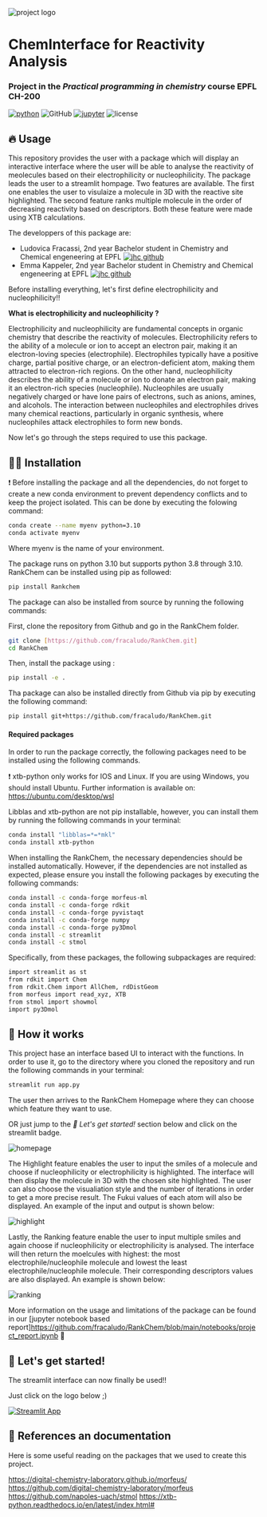 ![project logo](assets/nkChem.png)

# ChemInterface for Reactivity Analysis
### Project in the *Practical programming in chemistry* course EPFL CH-200
[![python](https://img.shields.io/badge/Python-14354C?style=for-the-badge&logo=python&logoColor=white)](https://www.python.org)
![GitHub](https://img.shields.io/badge/github-%23121011.svg?style=for-the-badge&logo=github&logoColor=white)
[![jupyter](https://img.shields.io/badge/Jupyter-F37626.svg?&style=for-the-badge&logo=Jupyter&logoColor=purple)](https://jupyter.org/)
![license](https://img.shields.io/badge/License-MIT-ac8b11.svg?style=for-the-badge&labelColor=green)

## 🔥 Usage

This repository provides the user with a package which will display an interactive interface where the user will be able to analyse the reactivity of meolecules based on their electrophilicity or nucleophilicity. The package leads the user to a streamlit hompage. Two features are available. The first one enables the user to visulaize a molecule in 3D with the reactive site highlighted. The second feature ranks multiple molecule in the order of decreasing reactivity based on descriptors. Both these feature were made using XTB calculations.

The developpers of this package are:
- Ludovica Fracassi, 2nd year Bachelor student in Chemistry and Chemical engeneering at EPFL [![jhc github](https://img.shields.io/badge/GitHub-fracaludo-181717.svg?style=flat&logo=github)](https://github.com/fracaludo)
- Emma Kappeler, 2nd year Bachelor student in Chemistry and Chemical engeneering at EPFL [![jhc github](https://img.shields.io/badge/GitHub-kappelemma-181717.svg?style=flat&logo=github)](https://github.com/kappelemma)


Before installing everything, let's first define electrophilicity and nucleophilicity!!

**What is electrophilicity and nucleophilicity ?**

Electrophilicity and nucleophilicity are fundamental concepts in organic chemistry that describe the reactivity of molecules. Electrophilicity refers to the ability of a molecule or ion to accept an electron pair, making it an electron-loving species (electrophile). Electrophiles typically have a positive charge, partial positive charge, or an electron-deficient atom, making them attracted to electron-rich regions. On the other hand, nucleophilicity describes the ability of a molecule or ion to donate an electron pair, making it an electron-rich species (nucleophile). Nucleophiles are usually negatively charged or have lone pairs of electrons, such as anions, amines, and alcohols. The interaction between nucleophiles and electrophiles drives many chemical reactions, particularly in organic synthesis, where nucleophiles attack electrophiles to form new bonds.

Now let's go through the steps required to use this package.

## 👩‍💻 Installation

❗ Before installing the package and all the dependencies, do not forget to create a new conda environment to prevent dependency conflicts and to keep the project isolated. This can be done by executing the folowing command:

```bash
conda create --name myenv python=3.10
conda activate myenv
```
Where myenv is the name of your environment.

The package runs on python 3.10 but supports python 3.8 through 3.10.
RankChem can be installed using pip as followed:

```bash
pip install Rankchem
```

The package can also be installed from source by running the following commands:

First, clone the repository from Github and go in the RankChem folder.

```bash
git clone [https://github.com/fracaludo/RankChem.git]
cd RankChem
```

Then, install the package using :

```bash
pip install -e .
```

Tha package can also be installed directly from Github via pip by executing the following command:

```bash
pip install git+https://github.com/fracaludo/RankChem.git
```


#### Required packages


In order to run the package correctly, the following packages need to be installed using the following commands.

❗ xtb-python only works for IOS and Linux. If you are using Windows, you should install Ubuntu. Further information is available on: https://ubuntu.com/desktop/wsl

Libblas and xtb-python are not pip installable, however, you can install them by running the following commands in your terminal:

```bash
conda install "libblas=*=*mkl"
conda install xtb-python
```

When installing the RankChem, the necessary dependencies should be installed automatically. However, if the dependencies are not installed as expected, please ensure you install the following packages by executing the following commands:
 
```bash
conda install -c conda-forge morfeus-ml
conda install -c conda-forge rdkit
conda install -c conda-forge pyvistaqt
conda install -c conda-forge numpy
conda install -c conda-forge py3Dmol
conda install -c streamlit
conda install -c stmol
```

Specifically, from these packages, the following subpackages are required:

```bash
import streamlit as st
from rdkit import Chem
from rdkit.Chem import AllChem, rdDistGeom
from morfeus import read_xyz, XTB
from stmol import showmol
import py3Dmol
```

## 🎥 How it works

This project hase an interface based UI to interact with the functions. In order to use it, go to the directory where you cloned the repository and run the following commands in your terminal:
```bash
streamlit run app.py
```
The user then arrives to the RankChem Homepage where they can choose which feature they want to use.

OR just jump to the *🚥 Let's get started!* section below and click on the streamlit badge.

![homepage](assets/homepage.png)

The Highlight feature enables the user to input the smiles of a molecule and choose if nucleophilicity or electrophilicity is highlighted. The interface will then display the molecule in 3D with the chosen site highlighted. The user can also choose the visualiation style and the number of iterations in order to get a more precise result. The Fukui values of each atom will also be displayed. An example of the input and output is shown below:

![highlight](assets/highlightexample.png)

Lastly, the Ranking feature enable the user to input multiple smiles and again choose if nucleophilicity or electrophilicity is analysed. The interface will then return the moelcules with highest: the most electrophile/nucleophile molecule and lowest the least electrophile/nucleophile molecule. Their corresponding descriptors values are also displayed. An example is shown below:

![ranking](assets/rankingexample.png)

More information on the usage and limitations of the package can be found in our [jupyter notebook based report]https://github.com/fracaludo/RankChem/blob/main/notebooks/project_report.ipynb 📓

## 🚥 Let's get started!

The streamlit interface can now finally be used!!

Just click on the logo below ;)

[![Streamlit App](https://static.streamlit.io/badges/streamlit_badge_black_white.svg)](https://rankchem.streamlit.app/)

## 🔎 References an documentation

Here is some useful reading on the packages that we used to create this project.

https://digital-chemistry-laboratory.github.io/morfeus/
https://github.com/digital-chemistry-laboratory/morfeus
https://github.com/napoles-uach/stmol
https://xtb-python.readthedocs.io/en/latest/index.html#


